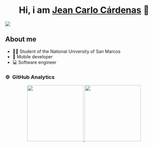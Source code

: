 <div align="center">
<h1 align="center">Hi, i am <a href="linkedin.com/in/jean-cardenas/">Jean Carlo Cárdenas</a> 👋</h1>
</div>
<img src="https://i.postimg.cc/rmgt4ckc/BANNER-GITHUB.png">

## About me
- 👨‍🎓 Student of the National University of San Marcos
- 📲 Mobile developer
- 💻 Software engineer
### ⚙️ &nbsp;GitHub Analytics
<p align="center">
<a href="https://github.com/ArisGuimera">
  <img height="180em" src="https://github-readme-stats-eight-theta.vercel.app/api?username=NavyyBlue&show_icons=true&theme=algolia&include_all_commits=true&count_private=true"/>
  <img height="180em" src="https://github-readme-stats-eight-theta.vercel.app/api/top-langs/?username=NavyyBlue&layout=compact&langs_count=8&theme=algolia"/>
</a>
</p>
